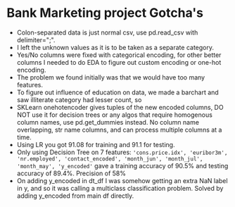 # Bank Marketing project Gotcha's
- Colon-separated data is just normal csv, use pd.read_csv with delimiter=";".
- I left the unknown values as it is to be taken as a separate category.
- Yes/No columns were fixed with categorical encoding, for other better columns I needed to do EDA to figure out custom encoding or one-hot encoding.
- The problem we found initially was that we would have too many features.
- To figure out influence of education on data, we made a barchart and saw illiterate category had lesser count, so 
- SKLearn onehotencoder gives tuples of the new encoded columns, DO NOT use it for decision trees or any algos that require homogenous column names, use pd.get_dummies instead. No column name overlapping, str name columns, and can process multiple columns at a time.
- Using LR you got 91.08 for training and 91.1 for testing.
- Only using Decision Tree on 7 features: ``'cons.price.idx', 'euribor3m', 'nr.employed', 'contact_encoded', 'month_jun', 'month_jul', 'month_may', 'y_encoded'`` gave a training accuracy of 90.5% and testing accuracy of 89.4%. Precision of 58%
- On adding y_encoded in dt_df I was somehow getting an extra NaN label in y, and so it was calling a multiclass classification problem. Solved by adding y_encoded from main df directly.